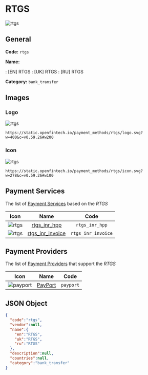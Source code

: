 
# RTGS 
![rtgs](https://static.openfintech.io/payment_methods/rtgs/logo.svg?w=400&c=v0.59.26#w200)  

## General 
**Code:** `rtgs` 
 
**Name:** 
 
:	[EN] RTGS 
:	[UK] RTGS 
:	[RU] RTGS 
 
**Category:** `bank_transfer` 
 

## Images 

### Logo 
![rtgs](https://static.openfintech.io/payment_methods/rtgs/logo.svg?w=400&c=v0.59.26#w200)  

```
https://static.openfintech.io/payment_methods/rtgs/logo.svg?w=400&c=v0.59.26#w200
```  

### Icon 
![rtgs](https://static.openfintech.io/payment_methods/rtgs/icon.svg?w=278&c=v0.59.26#w100)  

```
https://static.openfintech.io/payment_methods/rtgs/icon.svg?w=278&c=v0.59.26#w100
```  

## Payment Services 
 
The list of [Payment Services](/payment-services/) based on the _RTGS_ 

|Icon|Name|Code| 
|:---:|:---:|:---:| 
|![rtgs](https://static.openfintech.io/payment_methods/rtgs/icon.svg?w=278&c=v0.59.26#w100) |[rtgs_inr_hpp](/payment-services/rtgs_inr_hpp/)|`rtgs_inr_hpp`| 
|![rtgs](https://static.openfintech.io/payment_methods/rtgs/icon.svg?w=278&c=v0.59.26#w100) |[rtgs_inr_invoice](/payment-services/rtgs_inr_invoice/)|`rtgs_inr_invoice`| 
 

## Payment Providers 
 
The list of [Payment Providers](/payment-providers/) that support the _RTGS_ 

|Icon|Name|Code| 
|:---:|:---:|:---:| 
|![payport](https://static.openfintech.io/payment_providers/payport/icon.svg?w=278&c=v0.59.26#w100) |[PayPort](/payment-providers/payport/)|`payport`| 
 

## JSON Object 

```json
{
  "code":"rtgs",
  "vendor":null,
  "name":{
    "en":"RTGS",
    "uk":"RTGS",
    "ru":"RTGS"
  },
  "description":null,
  "countries":null,
  "category":"bank_transfer"
}
```  
